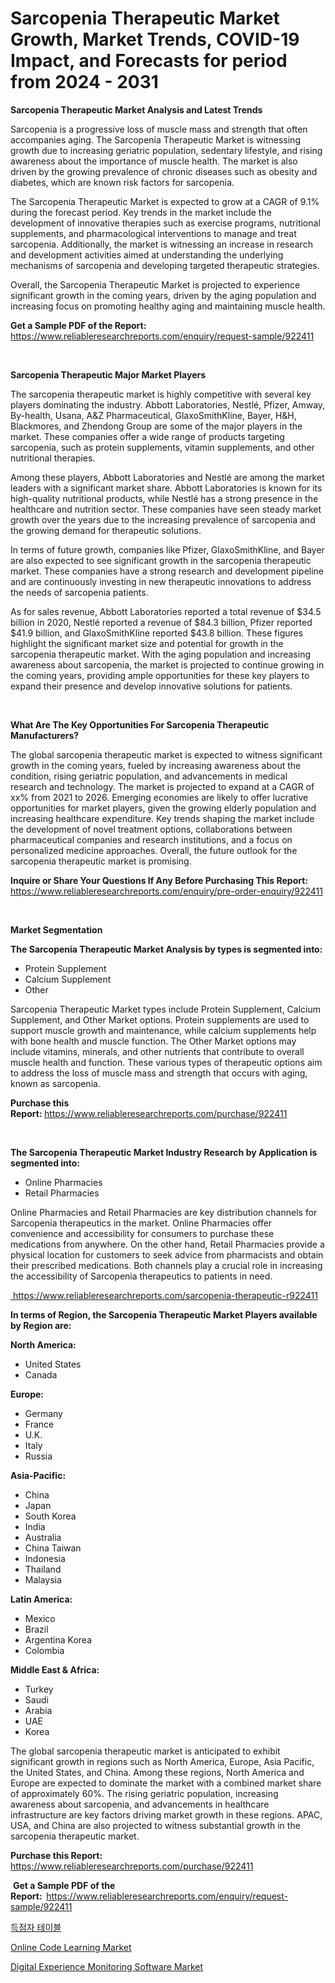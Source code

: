 <p><h1>Sarcopenia Therapeutic Market Growth, Market Trends, COVID-19 Impact, and Forecasts for period from 2024 - 2031</h1></p><p><strong>Sarcopenia Therapeutic Market Analysis and Latest Trends</strong></p>
<p><p>Sarcopenia is a progressive loss of muscle mass and strength that often accompanies aging. The Sarcopenia Therapeutic Market is witnessing growth due to increasing geriatric population, sedentary lifestyle, and rising awareness about the importance of muscle health. The market is also driven by the growing prevalence of chronic diseases such as obesity and diabetes, which are known risk factors for sarcopenia.</p><p>The Sarcopenia Therapeutic Market is expected to grow at a CAGR of 9.1% during the forecast period. Key trends in the market include the development of innovative therapies such as exercise programs, nutritional supplements, and pharmacological interventions to manage and treat sarcopenia. Additionally, the market is witnessing an increase in research and development activities aimed at understanding the underlying mechanisms of sarcopenia and developing targeted therapeutic strategies.</p><p>Overall, the Sarcopenia Therapeutic Market is projected to experience significant growth in the coming years, driven by the aging population and increasing focus on promoting healthy aging and maintaining muscle health.</p></p>
<p><strong>Get a Sample PDF of the Report:&nbsp;</strong> <a href="https://www.reliableresearchreports.com/enquiry/request-sample/922411">https://www.reliableresearchreports.com/enquiry/request-sample/922411</a></p>
<p>&nbsp;</p>
<p><strong>Sarcopenia Therapeutic Major Market Players</strong></p>
<p><p>The sarcopenia therapeutic market is highly competitive with several key players dominating the industry. Abbott Laboratories, Nestlé, Pfizer, Amway, By-health, Usana, A&Z Pharmaceutical, GlaxoSmithKline, Bayer, H&H, Blackmores, and Zhendong Group are some of the major players in the market. These companies offer a wide range of products targeting sarcopenia, such as protein supplements, vitamin supplements, and other nutritional therapies.</p><p>Among these players, Abbott Laboratories and Nestlé are among the market leaders with a significant market share. Abbott Laboratories is known for its high-quality nutritional products, while Nestlé has a strong presence in the healthcare and nutrition sector. These companies have seen steady market growth over the years due to the increasing prevalence of sarcopenia and the growing demand for therapeutic solutions.</p><p>In terms of future growth, companies like Pfizer, GlaxoSmithKline, and Bayer are also expected to see significant growth in the sarcopenia therapeutic market. These companies have a strong research and development pipeline and are continuously investing in new therapeutic innovations to address the needs of sarcopenia patients.</p><p>As for sales revenue, Abbott Laboratories reported a total revenue of $34.5 billion in 2020, Nestlé reported a revenue of $84.3 billion, Pfizer reported $41.9 billion, and GlaxoSmithKline reported $43.8 billion. These figures highlight the significant market size and potential for growth in the sarcopenia therapeutic market. With the aging population and increasing awareness about sarcopenia, the market is projected to continue growing in the coming years, providing ample opportunities for these key players to expand their presence and develop innovative solutions for patients.</p></p>
<p>&nbsp;</p>
<p><strong>What Are The Key Opportunities For Sarcopenia Therapeutic Manufacturers?</strong></p>
<p><p>The global sarcopenia therapeutic market is expected to witness significant growth in the coming years, fueled by increasing awareness about the condition, rising geriatric population, and advancements in medical research and technology. The market is projected to expand at a CAGR of xx% from 2021 to 2026. Emerging economies are likely to offer lucrative opportunities for market players, given the growing elderly population and increasing healthcare expenditure. Key trends shaping the market include the development of novel treatment options, collaborations between pharmaceutical companies and research institutions, and a focus on personalized medicine approaches. Overall, the future outlook for the sarcopenia therapeutic market is promising.</p></p>
<p><strong>Inquire or Share Your Questions If Any Before Purchasing This Report:</strong> <a href="https://www.reliableresearchreports.com/enquiry/pre-order-enquiry/922411">https://www.reliableresearchreports.com/enquiry/pre-order-enquiry/922411</a></p>
<p>&nbsp;</p>
<p><strong>Market Segmentation</strong></p>
<p><strong>The Sarcopenia Therapeutic Market Analysis by types is segmented into:</strong></p>
<p><ul><li>Protein Supplement</li><li>Calcium Supplement</li><li>Other</li></ul></p>
<p><p>Sarcopenia Therapeutic Market types include Protein Supplement, Calcium Supplement, and Other Market options. Protein supplements are used to support muscle growth and maintenance, while calcium supplements help with bone health and muscle function. The Other Market options may include vitamins, minerals, and other nutrients that contribute to overall muscle health and function. These various types of therapeutic options aim to address the loss of muscle mass and strength that occurs with aging, known as sarcopenia.</p></p>
<p><strong>Purchase this Report:&nbsp;</strong><a href="https://www.reliableresearchreports.com/purchase/922411">https://www.reliableresearchreports.com/purchase/922411</a></p>
<p>&nbsp;</p>
<p><strong>The Sarcopenia Therapeutic Market Industry Research by Application is segmented into:</strong></p>
<p><ul><li>Online Pharmacies</li><li>Retail Pharmacies</li></ul></p>
<p><p>Online Pharmacies and Retail Pharmacies are key distribution channels for Sarcopenia therapeutics in the market. Online Pharmacies offer convenience and accessibility for consumers to purchase these medications from anywhere. On the other hand, Retail Pharmacies provide a physical location for customers to seek advice from pharmacists and obtain their prescribed medications. Both channels play a crucial role in increasing the accessibility of Sarcopenia therapeutics to patients in need.</p></p>
<p><a href="https://www.reliableresearchreports.com/sarcopenia-therapeutic-r922411">&nbsp;https://www.reliableresearchreports.com/sarcopenia-therapeutic-r922411</a></p>
<p><strong>In terms of Region, the Sarcopenia Therapeutic Market Players available by Region are:</strong></p>
<p>
    <p> <strong> North America: </strong>
        <ul>
            <li>United States</li>
            <li>Canada</li>
        </ul>
        </p> 
    <p> <strong> Europe: </strong>
        <ul>
            <li>Germany</li>
            <li>France</li>
            <li>U.K.</li>
            <li>Italy</li>
            <li>Russia</li>
        </ul>
        </p> 
    <p> <strong> Asia-Pacific: </strong>
        <ul>
            <li>China</li>
            <li>Japan</li>
            <li>South Korea</li>
            <li>India</li>
            <li>Australia</li>
            <li>China Taiwan</li>
            <li>Indonesia</li>
            <li>Thailand</li>
            <li>Malaysia</li>
        </ul>
        </p> 
    <p> <strong> Latin America: </strong>
        <ul>
            <li>Mexico</li>
            <li>Brazil</li>
            <li>Argentina Korea</li>
            <li>Colombia</li>
        </ul>
        </p> 
    <p> <strong> Middle East & Africa: </strong>
        <ul>
            <li>Turkey</li>
            <li>Saudi</li>
            <li>Arabia</li>
            <li>UAE</li>
            <li>Korea</li>
        </ul>
    </p>
    </p>
<p><p>The global sarcopenia therapeutic market is anticipated to exhibit significant growth in regions such as North America, Europe, Asia Pacific, the United States, and China. Among these regions, North America and Europe are expected to dominate the market with a combined market share of approximately 60%. The rising geriatric population, increasing awareness about sarcopenia, and advancements in healthcare infrastructure are key factors driving market growth in these regions. APAC, USA, and China are also projected to witness substantial growth in the sarcopenia therapeutic market.</p></p>
<p><strong>Purchase this Report: </strong><a href="https://www.reliableresearchreports.com/purchase/922411">https://www.reliableresearchreports.com/purchase/922411</a></p>
<p>&nbsp;<strong>Get a Sample PDF of the Report:&nbsp;&nbsp;</strong><a href="https://www.reliableresearchreports.com/enquiry/request-sample/922411">https://www.reliableresearchreports.com/enquiry/request-sample/922411</a></p>
<p><strong></strong></p>
<p><p><a href="https://github.com/laholand/Market-Research-Report-List-3/blob/main/376063553757.md">득점자 테이블</a></p><p><a href="https://www.linkedin.com/pulse/online-code-learningnbspmarket-focuses-market-share-size-vyzge?trackingId=diytHA8tlstVVm7ldG65cQ%3D%3D">Online Code Learning Market</a></p><p><a href="https://www.linkedin.com/pulse/analyzing-digital-experience-monitoring-software-market-global-oj2vf?trackingId=CAOjyTm4aARPMcGhloyK2A%3D%3D">Digital Experience Monitoring Software Market</a></p></p>